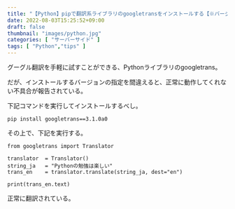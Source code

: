```yaml
---
title: "【Python】pipで翻訳系ライブラリのgoogletransをインストールする【※バージョン指定しないとエラー】"
date: 2022-08-03T15:25:52+09:00
draft: false
thumbnail: "images/python.jpg"
categories: [ "サーバーサイド" ]
tags: [ "Python","tips" ]
---
```


グーグル翻訳を手軽に試すことができる、Pythonライブラリのgoogletrans。

だが、インストールするバージョンの指定を間違えると、正常に動作してくれない不具合が報告されている。

下記コマンドを実行してインストールするべし。

    pip install googletrans==3.1.0a0


その上で、下記を実行する。

    from googletrans import Translator
    
    translator  = Translator()
    string_ja   = "Pythonの勉強は楽しい"
    trans_en    = translator.translate(string_ja, dest="en")
    
    print(trans_en.text)

正常に翻訳されている。

<div class="img-center"><img src="/images/Screenshot from 2022-08-03 15-37-42.png" alt=""></div>

